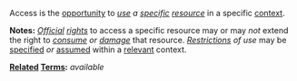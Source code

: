 Access is the [opportunity](https://github.com/gcassel/Modular-Organization-Terminology/blob/master/terms/opportunity.md) to *[use](https://github.com/gcassel/Modular-Organization-Terminology/blob/master/terms/use.md) a [specific](https://github.com/gcassel/Modular-Organization-Terminology/blob/master/terms/specific.md) [resource](https://github.com/gcassel/Modular-Organization-Terminology/blob/master/terms/resource.md)* in a specific [context](https://github.com/gcassel/Modular-Organization-Terminology/blob/master/terms/context.md).

**Notes:** *[Official](https://github.com/gcassel/Modular-Organization-Terminology/tree/master/terms/official.md) [rights](https://github.com/gcassel/Modular-Organization-Terminology/tree/master/terms/right.md)* to access a specific resource may or may *not* extend the right to *[consume](https://github.com/gcassel/Modular-Organization-Terminology/tree/master/terms/consume.md) or [damage](https://github.com/gcassel/Modular-Organization-Terminology/tree/master/terms/damage.md)* that resource.  *[Restrictions](https://github.com/gcassel/Modular-Organization-Terminology/tree/master/terms/restriction.md) of use* may be [specified](https://github.com/gcassel/Modular-Organization-Terminology/tree/master/terms/specification.md) *or* [assumed](https://github.com/gcassel/Modular-Organization-Terminology/tree/master/terms/assume.md) within a [relevant](https://github.com/gcassel/Modular-Organization-Terminology/tree/master/terms/relevance.md) context.

**[Related](https://github.com/gcassel/Modular-Organization-Terminology/blob/master/terms/relationship.md) [Terms](https://github.com/gcassel/Modular-Organization-Terminology/blob/master/terms/term.md):** *available*
